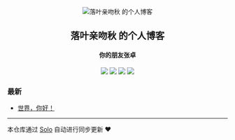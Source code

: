 <p align="center"><img alt="落叶亲吻秋 的个人博客" src="https://static.b3log.org/images/brand/solo-32.png"></p><h2 align="center">
落叶亲吻秋 的个人博客
</h2>

<h4 align="center">你的朋友张卓</h4>
<p align="center"><a title="落叶亲吻秋 的个人博客" target="_blank" href="https://github.com/zhuo-coder/solo-blog"><img src="https://img.shields.io/github/last-commit/zhuo-coder/solo-blog.svg?style=flat-square&color=FF9900"></a>
<a title="GitHub repo size in bytes" target="_blank" href="https://github.com/zhuo-coder/solo-blog"><img src="https://img.shields.io/github/repo-size/zhuo-coder/solo-blog.svg?style=flat-square"></a>
<a title="Solo Version" target="_blank" href="https://github.com/88250/solo/releases"><img src="https://img.shields.io/badge/solo-3.6.7-f1e05a.svg?style=flat-square&color=blueviolet"></a>
<a title="Hits" target="_blank" href="https://github.com/88250/hits"><img src="https://hits.b3log.org/zhuo-coder/solo-blog.svg"></a></p>

### 最新

* [世界，你好！](http://aizz.life:8080/hello-solo)



---

本仓库通过 [Solo](https://github.com/88250/solo) 自动进行同步更新 ❤️ 